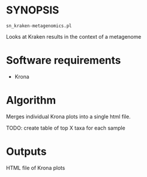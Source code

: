 # SYNOPSIS

`sn_kraken-metagenomics.pl`

Looks at Kraken results in the context of a metagenome

# Software requirements

* Krona

# Algorithm

Merges individual Krona plots into a single html file.

TODO: create table of top X taxa for each sample

# Outputs

HTML file of Krona plots


